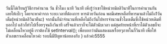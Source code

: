 วันนี้ได้เรียนรู้วิธีการคำนวน วัน ชั่วโมง นาที วินาที เพิ่งรู้ว่าเขาใช้หน่วยมิลลิวินาทีในการคำนวนกันเลยให้เป๊ะๆ โดยจะหาค่าจาก ระยะเวลาที่ต้องการ หารด้วยวันก่อน พอมีเศษเหลือที่หารมาแล้วไม่ถึง1วันเต็ม(หน่วยมิลลิวินาทีนะ) 
จากนั้นก็นำจำนวนที่เหลือไม่ถึงวันไปหารจำนวนชั่วโมงเต็มซึ่งใช้หน่วยเดิมที่บอกไป แล้วก็ทำไปเรื่อยๆจนถึงวินาที เสร็จแล้วเราก็จะได้ตัวนับเวลา แต่สุดท้ายหน้าที่เราได้ตัวเลขก็จะไม่เคลื่อนไหวอยู่ดี
เราต้องใช้ setInterval(); เพื่อบอกว่ามันแสดงผลเรื่อยๆภายในกี่วินาที เพื่อให้ตัวเลขเราเคลื่อนไหวค่ะ รอบนี้มีปัญหาน้อยลงกับ } แล้วค่ะ5555
